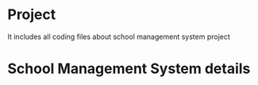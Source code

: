 # Project
It includes all coding files about school management system project
<br>
<h1>School Management System details</h1>
